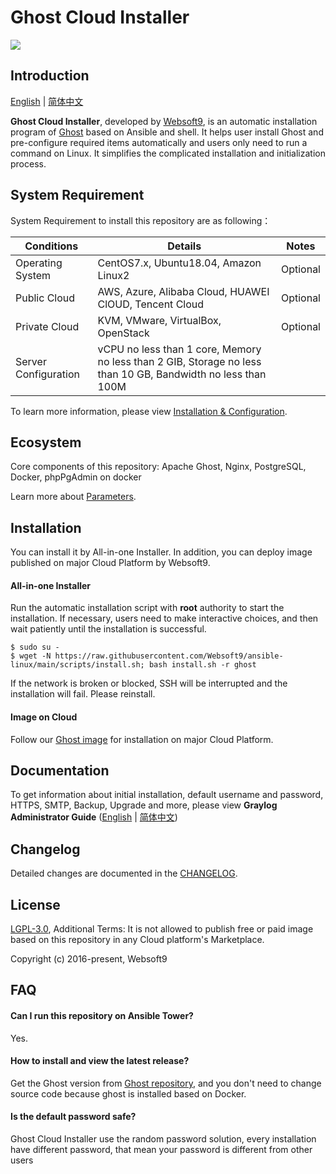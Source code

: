 # Ghost Cloud Installer

![](https://libs.websoft9.com/common/websott9-cloud-installer.png) 

## Introduction

[English](/README.md) | [简体中文](README-zh.md)  

**Ghost Cloud Installer**, developed by [Websoft9](https://www.websoft9.com), is an automatic installation program of [Ghost](https://ghost.org/) based on Ansible and shell. It helps user install Ghost and pre-configure required items automatically and users only need to run a command on Linux. It simplifies the complicated installation and initialization process.  

## System Requirement

System Requirement to install this repository are as following：

| Conditions       | Details                               | Notes                |
| -------------- | ----------------------------------- | -------------------- |
| Operating System   | CentOS7.x, Ubuntu18.04, Amazon Linux2 | Optional                 |
| Public Cloud     | AWS, Azure, Alibaba Cloud, HUAWEI ClOUD, Tencent Cloud    | Optional                 |
| Private Cloud     | KVM, VMware, VirtualBox, OpenStack    | Optional                 |
| Server Configuration | vCPU no less than 1 core, Memory no less than  2 GIB, Storage no less than 10 GB, Bandwidth no less than 100M ||

To learn more information, please view [Installation & Configuration](https://ghost.org/docs/setup/).

## Ecosystem

Core components of this repository: Apache Ghost, Nginx, PostgreSQL, Docker, phpPgAdmin on docker

Learn more about [Parameters](/docs/stack-components.md).

## Installation

You can install it by All-in-one Installer. In addition, you can deploy image published on major Cloud Platform by Websoft9.

#### All-in-one Installer

Run the automatic installation script with **root** authority to start the installation. If necessary, users need to make interactive choices, and then wait patiently until the installation is successful.

```
$ sudo su -
$ wget -N https://raw.githubusercontent.com/Websoft9/ansible-linux/main/scripts/install.sh; bash install.sh -r ghost
```

If the network is broken or blocked, SSH will be interrupted and the installation will fail. Please reinstall.

#### Image on Cloud 

Follow our [Ghost image](https://apps.websoft9.com/ghost) for installation on major Cloud Platform.

## Documentation

To get information about initial installation, default username and password, HTTPS, SMTP, Backup, Upgrade and more, please view **Graylog Administrator Guide** ([English](https://support.websoft9.com/docs/ghost) | [简体中文](https://support.websoft9.com/docs/ghost/zh))

## Changelog

Detailed changes are documented in the [CHANGELOG](/CHANGELOG.md).

## License

[LGPL-3.0](/License.md), Additional Terms: It is not allowed to publish free or paid image based on this repository in any Cloud platform's Marketplace.

Copyright (c) 2016-present, Websoft9

## FAQ

#### Can I run this repository on Ansible Tower? 

Yes.

#### How to install and view the latest release?

Get the Ghost version from [Ghost repository](https://github.com/TryGhost/Ghost/releases), and you don't need to change source code because ghost is installed based on Docker.

#### Is the default password safe?

Ghost Cloud Installer use the random password solution, every installation have different password, that mean your password is different from other users
